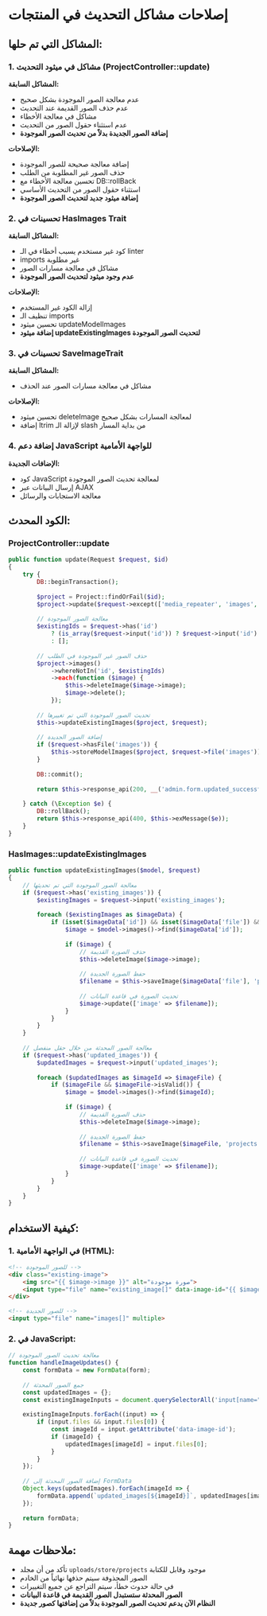 # إصلاحات مشاكل التحديث في المنتجات

## المشاكل التي تم حلها:

### 1. مشاكل في ميثود التحديث (ProjectController::update)

**المشاكل السابقة:**
- عدم معالجة الصور الموجودة بشكل صحيح
- عدم حذف الصور القديمة عند التحديث
- مشاكل في معالجة الأخطاء
- عدم استثناء حقول الصور من التحديث
- **إضافة الصور الجديدة بدلاً من تحديث الصور الموجودة**

**الإصلاحات:**
- إضافة معالجة صحيحة للصور الموجودة
- حذف الصور غير المطلوبة من الطلب
- تحسين معالجة الأخطاء مع DB::rollBack
- استثناء حقول الصور من التحديث الأساسي
- **إضافة ميثود جديد لتحديث الصور الموجودة**

### 2. تحسينات في HasImages Trait

**المشاكل السابقة:**
- كود غير مستخدم يسبب أخطاء في الـ linter
- imports غير مطلوبة
- مشاكل في معالجة مسارات الصور
- **عدم وجود ميثود لتحديث الصور الموجودة**

**الإصلاحات:**
- إزالة الكود غير المستخدم
- تنظيف الـ imports
- تحسين ميثود updateModelImages
- **إضافة ميثود updateExistingImages لتحديث الصور الموجودة**

### 3. تحسينات في SaveImageTrait

**المشاكل السابقة:**
- مشاكل في معالجة مسارات الصور عند الحذف

**الإصلاحات:**
- تحسين ميثود deleteImage لمعالجة المسارات بشكل صحيح
- إضافة ltrim لإزالة الـ slash من بداية المسار

### 4. إضافة دعم JavaScript للواجهة الأمامية

**الإضافات الجديدة:**
- كود JavaScript لمعالجة تحديث الصور الموجودة
- إرسال البيانات عبر AJAX
- معالجة الاستجابات والرسائل

## الكود المحدث:

### ProjectController::update
```php
public function update(Request $request, $id)
{
    try {
        DB::beginTransaction();
        
        $project = Project::findOrFail($id);
        $project->update($request->except(['media_repeater', 'images', 'id', 'existing_images', 'updated_images']));
        
        // معالجة الصور الموجودة
        $existingIds = $request->has('id') 
            ? (is_array($request->input('id')) ? $request->input('id') : [$request->input('id')])
            : [];
        
        // حذف الصور غير الموجودة في الطلب
        $project->images()
            ->whereNotIn('id', $existingIds)
            ->each(function ($image) {
                $this->deleteImage($image->image);
                $image->delete();
            });
        
        // تحديث الصور الموجودة التي تم تغييرها
        $this->updateExistingImages($project, $request);
        
        // إضافة الصور الجديدة
        if ($request->hasFile('images')) {
            $this->storeModelImages($project, $request->file('images'));
        }
        
        DB::commit();
        
        return $this->response_api(200, __('admin.form.updated_successfully'), '');
        
    } catch (\Exception $e) {
        DB::rollBack();
        return $this->response_api(400, $this->exMessage($e));
    }
}
```

### HasImages::updateExistingImages
```php
public function updateExistingImages($model, $request)
{
    // معالجة الصور الموجودة التي تم تحديثها
    if ($request->has('existing_images')) {
        $existingImages = $request->input('existing_images');
        
        foreach ($existingImages as $imageData) {
            if (isset($imageData['id']) && isset($imageData['file']) && $imageData['file']->isValid()) {
                $image = $model->images()->find($imageData['id']);
                
                if ($image) {
                    // حذف الصورة القديمة
                    $this->deleteImage($image->image);
                    
                    // حفظ الصورة الجديدة
                    $filename = $this->saveImage($imageData['file'], 'projects');
                    
                    // تحديث الصورة في قاعدة البيانات
                    $image->update(['image' => $filename]);
                }
            }
        }
    }
    
    // معالجة الصور المحدثة من خلال حقل منفصل
    if ($request->has('updated_images')) {
        $updatedImages = $request->input('updated_images');
        
        foreach ($updatedImages as $imageId => $imageFile) {
            if ($imageFile && $imageFile->isValid()) {
                $image = $model->images()->find($imageId);
                
                if ($image) {
                    // حذف الصورة القديمة
                    $this->deleteImage($image->image);
                    
                    // حفظ الصورة الجديدة
                    $filename = $this->saveImage($imageFile, 'projects');
                    
                    // تحديث الصورة في قاعدة البيانات
                    $image->update(['image' => $filename]);
                }
            }
        }
    }
}
```

## كيفية الاستخدام:

### 1. في الواجهة الأمامية (HTML):
```html
<!-- للصور الموجودة -->
<div class="existing-image">
    <img src="{{ $image->image }}" alt="صورة موجودة">
    <input type="file" name="existing_image[]" data-image-id="{{ $image->id }}">
</div>

<!-- للصور الجديدة -->
<input type="file" name="images[]" multiple>
```

### 2. في JavaScript:
```javascript
// معالجة تحديث الصور الموجودة
function handleImageUpdates() {
    const formData = new FormData(form);
    
    // جمع الصور المحدثة
    const updatedImages = {};
    const existingImageInputs = document.querySelectorAll('input[name="existing_image[]"]');
    
    existingImageInputs.forEach((input) => {
        if (input.files && input.files[0]) {
            const imageId = input.getAttribute('data-image-id');
            if (imageId) {
                updatedImages[imageId] = input.files[0];
            }
        }
    });
    
    // إضافة الصور المحدثة إلى FormData
    Object.keys(updatedImages).forEach(imageId => {
        formData.append(`updated_images[${imageId}]`, updatedImages[imageId]);
    });
    
    return formData;
}
```

## ملاحظات مهمة:

- تأكد من أن مجلد `uploads/store/projects` موجود وقابل للكتابة
- الصور المحذوفة سيتم حذفها نهائياً من الخادم
- في حالة حدوث خطأ، سيتم التراجع عن جميع التغييرات
- **الصور المحدثة ستستبدل الصور القديمة في قاعدة البيانات**
- **النظام الآن يدعم تحديث الصور الموجودة بدلاً من إضافتها كصور جديدة** 